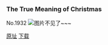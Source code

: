 ### The True Meaning of Christmas
No.1932
![图片不见了~~~](https://imgs.xkcd.com/comics/the_true_meaning_of_christmas.png)

[原址](https://xkcd.com//1932) [下载](https://imgs.xkcd.com/comics/the_true_meaning_of_christmas.png)

